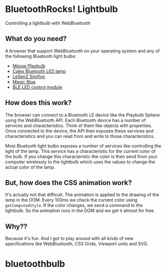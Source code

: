 # BluetoothRocks! Lightbulb
Controlling a lightbulb with WebBluetooth


## What do you need?

A browser that support WebBluetooth on your operating system and any of the following Bluetooth light bulbs:

- [Mipow Playbulb](http://www.playbulb.com/en/playbulb-sphere.html)
- [Calex Bluetooth LED lamp](http://www.calex.nl/product/LEDNLE27A60-7W-2700BLUETOOTH-Let-op-Exclusief/)
- [LeSenZ Simfiyo](http://www.lesenz.com/products/simfiyo-2/)
- [Magic Blue](http://www.lightinthebox.com/smart-app-control-wireless-bluetooth-led-rgb-bulb-light_p4812224.html)
- [BLE LED control module](https://www.aliexpress.com/item/LED-Lamp-Control-Module-BLE-Bluetooth-4-0-3-6-5V-For-iOS-Android-4-2/32815433909.html)


## How does this work?

The browser can connect to a Bluetooth LE device like the Playbulb Sphere using the WebBluetooth API. Each Bluetooth device has a number of services and characteristics. Think of them like objects with properties. Once connected to the device, the API then exposes these services and characteristics and you can read from and write to those characteristics.

Most Bluetooth light bulbs exposes a number of services like controlling the light of the lamp. This service has a characteristic for the current color of the bulb. If you change this characteristic the color is then send from your computer wirelessly to the lightbulb which uses the values to change the actual color of the lamp.

## But, how does the CSS animation work?

It's actually not that difficult. The animation is applied to the drawing of the lamp in the DOM. Every 100ms we check the current color using `getComputedStyle`. If the color changes, we send a command to the lightbulb. So the animation runs in the DOM and we get it almost for free.

## Why??

Because it's fun. And I got to play around with all kinds of new specifications like WebBluetooth, CSS Grids, Viewport units and SVG.
# bluetoothbulb
